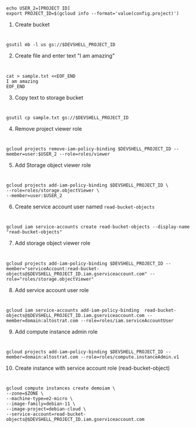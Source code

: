 #
    echo USER_2=[PROJECT ID]
    export PROJECT_ID=$(gcloud info --format='value(config.project)')

1. Create bucket
#
    gsutil mb -l us gs://$DEVSHELL_PROJECT_ID

2. Create file and enter text "I am amazing"
#
    cat > sample.txt <<EOF_END
    I am amazing
    EOF_END

3. Copy text to storage bucket
#
    gsutil cp sample.txt gs://$DEVSHELL_PROJECT_ID

4. Remove project viewer role

#
    gcloud projects remove-iam-policy-binding $DEVSHELL_PROJECT_ID --member=user:$USER_2 --role=roles/viewer

5. Add Storage object viewer role

#
    gcloud projects add-iam-policy-binding $DEVSHELL_PROJECT_ID \
    --role=roles/storage.objectViewer \
    --member=user:$USER_2


6. Create service account user named `read-bucket-objects`
#
    gcloud iam service-accounts create read-bucket-objects --display-name "read-bucket-objects" 

7. Add storage object viewer role
#
    gcloud projects add-iam-policy-binding $DEVSHELL_PROJECT_ID --member="serviceAccount:read-bucket-objects@$DEVSHELL_PROJECT_ID.iam.gserviceaccount.com" --role="roles/storage.objectViewer"


8. Add service account user role
#
    gcloud iam service-accounts add-iam-policy-binding  read-bucket-objects@$DEVSHELL_PROJECT_ID.iam.gserviceaccount.com --member=domain:altostrat.com --role=roles/iam.serviceAccountUser

9. Add compute instance admin role
#
    gcloud projects add-iam-policy-binding $DEVSHELL_PROJECT_ID --member=domain:altostrat.com --role=roles/compute.instanceAdmin.v1


10. Create instance with service account role (read-bucket-object)
#
    gcloud compute instances create demoiam \
    --zone=$ZONE \
    --machine-type=e2-micro \
    --image-family=debian-11 \
    --image-project=debian-cloud \
    --service-account=read-bucket-objects@$DEVSHELL_PROJECT_ID.iam.gserviceaccount.com